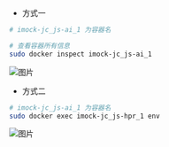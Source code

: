 - 方式一
```bash
# imock-jc_js-ai_1 为容器名

# 查看容器所有信息
sudo docker inspect imock-jc_js-ai_1
```

![图片](http://images.leyla.top/note/Pastedimage20240612102426.png)

- 方式二
```bash
# imock-jc_js-ai_1 为容器名
sudo docker exec imock-jc_js-hpr_1 env
```

![图片](http://images.leyla.top/note/Pastedimage20240612102752.png)

